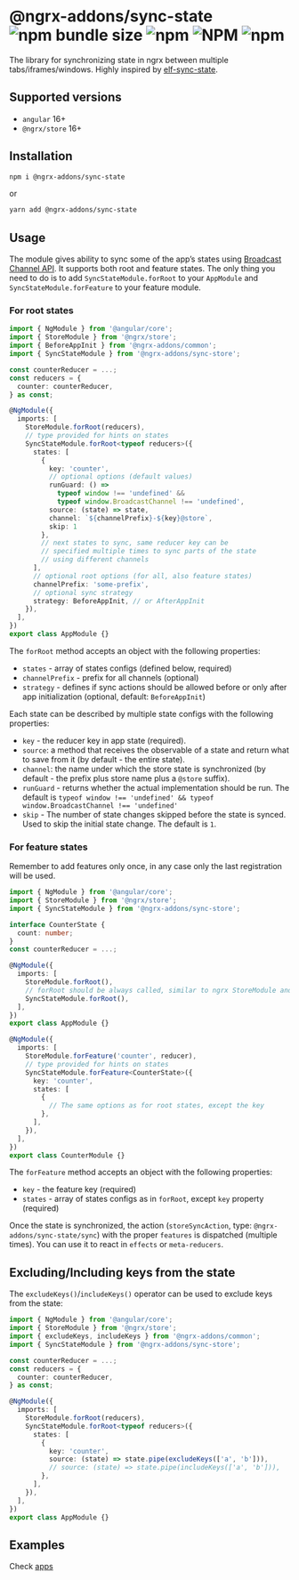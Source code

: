 # @ngrx-addons/sync-state ![npm bundle size](https://img.shields.io/bundlephobia/minzip/@ngrx-addons/sync-state?color=%236969b3) ![npm](https://img.shields.io/npm/dm/@ngrx-addons/sync-state?color=%2351ae17) ![NPM](https://img.shields.io/npm/l/@ngrx-addons/sync-state?color=%23f55d3e) ![npm](https://img.shields.io/npm/v/@ngrx-addons/sync-state?color=%2366101f)

The library for synchronizing state in ngrx between multiple tabs/iframes/windows. Highly inspired by [elf-sync-state](https://github.com/RicardoJBarrios/elf-sync-state).

## Supported versions

- `angular` 16+
- `@ngrx/store` 16+

## Installation

```bash
npm i @ngrx-addons/sync-state
```

or

```bash
yarn add @ngrx-addons/sync-state
```

## Usage

The module gives ability to sync some of the app’s states using [Broadcast Channel API](https://developer.mozilla.org/en-US/docs/Web/API/Broadcast_Channel_API). It supports both root and feature states. The only thing you need to do is to add `SyncStateModule.forRoot` to your `AppModule` and `SyncStateModule.forFeature` to your feature module.

### For root states

```ts
import { NgModule } from '@angular/core';
import { StoreModule } from '@ngrx/store';
import { BeforeAppInit } from '@ngrx-addons/common';
import { SyncStateModule } from '@ngrx-addons/sync-store';

const counterReducer = ...;
const reducers = {
  counter: counterReducer,
} as const;

@NgModule({
  imports: [
    StoreModule.forRoot(reducers),
    // type provided for hints on states
    SyncStateModule.forRoot<typeof reducers>({
      states: [
        {
          key: 'counter',
          // optional options (default values)
          runGuard: () =>
            typeof window !== 'undefined' &&
            typeof window.BroadcastChannel !== 'undefined',
          source: (state) => state,
          channel: `${channelPrefix}-${key}@store`,
          skip: 1
        },
        // next states to sync, same reducer key can be
        // specified multiple times to sync parts of the state
        // using different channels
      ],
      // optional root options (for all, also feature states)
      channelPrefix: 'some-prefix',
      // optional sync strategy
      strategy: BeforeAppInit, // or AfterAppInit
    }),
  ],
})
export class AppModule {}
```

The `forRoot` method accepts an object with the following properties:

- `states` - array of states configs (defined below, required)
- `channelPrefix` - prefix for all channels (optional)
- `strategy` - defines if sync actions should be allowed before or only after app initialization (optional, default: `BeforeAppInit`)

Each state can be described by multiple state configs with the following properties:

- `key` - the reducer key in app state (required).
- `source`: a method that receives the observable of a state and return what to save from it (by default - the entire state).
- `channel`: the name under which the store state is synchronized (by default - the prefix plus store name plus a `@store` suffix).
- `runGuard` - returns whether the actual implementation should be run. The default is `typeof window !== 'undefined' && typeof window.BroadcastChannel !== 'undefined'`
- `skip` - The number of state changes skipped before the state is synced. Used to skip the initial state change. The default is `1`.

### For feature states

Remember to add features only once, in any case only the last registration will be used.

```ts
import { NgModule } from '@angular/core';
import { StoreModule } from '@ngrx/store';
import { SyncStateModule } from '@ngrx-addons/sync-store';

interface CounterState {
  count: number;
}
const counterReducer = ...;

@NgModule({
  imports: [
    StoreModule.forRoot(),
    // forRoot should be always called, similar to ngrx StoreModule and it's forFeature implementation.
    SyncStateModule.forRoot(),
  ],
})
export class AppModule {}

@NgModule({
  imports: [
    StoreModule.forFeature('counter', reducer),
    // type provided for hints on states
    SyncStateModule.forFeature<CounterState>({
      key: 'counter',
      states: [
        {
          // The same options as for root states, except the key
        },
      ],
    }),
  ],
})
export class CounterModule {}
```

The `forFeature` method accepts an object with the following properties:

- `key` - the feature key (required)
- `states` - array of states configs as in `forRoot`, except `key` property (required)

Once the state is synchronized, the action (`storeSyncAction`, type: `@ngrx-addons/sync-state/sync`) with the proper `features` is dispatched (multiple times). You can use it to react in `effects` or `meta-reducers`.

## Excluding/Including keys from the state​

The `excludeKeys()`/`includeKeys()` operator can be used to exclude keys from the state:

```ts
import { NgModule } from '@angular/core';
import { StoreModule } from '@ngrx/store';
import { excludeKeys, includeKeys } from '@ngrx-addons/common';
import { SyncStateModule } from '@ngrx-addons/sync-store';

const counterReducer = ...;
const reducers = {
  counter: counterReducer,
} as const;

@NgModule({
  imports: [
    StoreModule.forRoot(reducers),
    SyncStateModule.forRoot<typeof reducers>({
      states: [
        {
          key: 'counter',
          source: (state) => state.pipe(excludeKeys(['a', 'b'])),
          // source: (state) => state.pipe(includeKeys(['a', 'b'])),
        },
      ],
    }),
  ],
})
export class AppModule {}
```

## Examples

Check [apps](../../apps)
